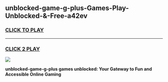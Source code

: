 
## unblocked-game-g-plus-Games-Play-Unblocked-&-Free-a42ev
<h3>
<a href="https://premium76.site?title=unblocked-game-g-plus&ref=24A">CLICK TO PLAY</a></h3>
<hr>

<h3>
<a href="https://premium76.site?title=unblocked-game-g-plus&ref=24A">CLICK 2 PLAY</a>
  
</h3>

<a href="https://premium76.site?title=unblocked-game-g-plus&ref=24A"><img src="https://clearcache.store/games.png"></a>


**unblocked-game-g-plus games unblocked: Your Gateway to Fun and Accessible Online Gaming**
